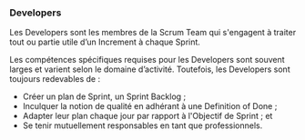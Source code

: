 ### Developers

Les Developers sont les membres de la Scrum Team qui s'engagent à traiter tout ou partie utile d’un Increment à chaque Sprint.

Les compétences spécifiques requises pour les Developers sont souvent larges et varient selon le domaine d’activité. Toutefois, les Developers sont toujours redevables de :

- Créer un plan de Sprint, un Sprint Backlog ;
- Inculquer la notion de qualité en adhérant à une Definition of Done ;
- Adapter leur plan chaque jour par rapport à l'Objectif de Sprint ; et
- Se tenir mutuellement responsables en tant que professionnels.